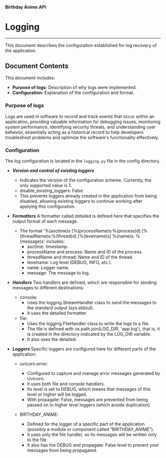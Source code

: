 #### Birthday Anime API
# Logging
---

This document describes the configuration established for log recovery of the application.

## Document Contents

This document includes:
- **Purpose of logs:** Description of why logs were implemented.
- **Configuration:** Explanation of the configuration and format.

### Purpose of logs
Logs are used in software to record and track events that occur within an application, providing valuable information
for debugging issues, monitoring system performance, identifying security threats, and understanding user behavior,
essentially acting as a historical record to help developers troubleshoot problems and optimize the software's
functionality effectively.

### Configuration
The log configuration is located in the `logging.py` file in the config directory.

- ***Version and control of existing loggers***
    - Indicates the version of the configuration scheme. Currently, the only supported value is 1.
    - disable_existing_loggers: False
    - This prevents loggers already created in the application from being disabled, allowing existing
      loggers to continue working after applying this configuration.

- ***Formatters***
    A formatter called detailed is defined here that specifies the output format of each message.
    -   The format '%(asctime)s [%(processName)s:%(process)d] [%(threadName)s:%(thread)d] [%(levelname)s] %(name)s: %(message)s' includes:
        - asctime: timestamp.
        - processName and process: Name and ID of the process.
        - threadName and thread: Name and ID of the thread.
        - levelname: Log level (DEBUG, INFO, etc.).
        - name: Logger name.
        - message: The message to log.

- ***Handlers***
    Two handlers are defined, which are responsible for sending messages to different destinations:
    - console:
      - Uses the logging.StreamHandler class to send the messages to the standard output (sys.stdout).
      - It uses the detailed formatter.
    - file:
      - Uses the logging.FileHandler class to write the logs to a file.
      - The file is defined with os.path.join(LOG_DIR, 'app.log'), that is, it is created in the directory
        indicated by the LOG_DIR variable.
      - It also uses the detailed.

- ***Loggers***
  Specific loggers are configured here for different parts of the application:

    - uvicorn.error:
      - Configured to capture and manage error messages generated by Uvicorn.
      - It uses both file and console handlers.
      - Its level is set to DEBUG, which means that messages of this level or higher will be logged.
      - With propagate: False, messages are prevented from being passed on to higher level loggers (which avoids duplication).

    - BIRTHDAY_ANIME:
      - Defined for the logger of a specific part of the application (possibly a module or component called “BIRTHDAY_ANIME”).
      - It uses only the file handler, so its messages will be written only to the file.
      - It also has the DEBUG and propagate: False level to prevent your messages from being propagated.
